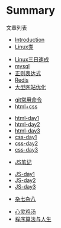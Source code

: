 # Summary
文章列表
* [Introduction](README.md)
* [Linux类]()
 - [Linux三日速成](linux/linxx.md)
 - [mysql](linux/mysql.md)
 - [正则表达式](linux/regular.md)
 - [Redis](linux/Redis.md)
 - [大型网站优化](linux/youhua.md)

* [git常用命令](git/git-bash.md)
* [html+css]()
 - [html-day1](html/HTML_DAY1.md)
 - [html-day2](html/HTML_DAY2.md)
 - [html-day3](html/HTML_DAY3.md)
 - [css-day1](html/CSS_DAY1.md)
 - [css-day2](html/CSS_DAY2.md)
 - [css-day3](html/CSS_DAY3.md)
* [JS笔记]()
 - [JS-day1](js/JAVASCRIPT_DAY1.md)
 - [JS-day2](js/JAVASCRIPT_DAY2.md)
 - [JS-day3](js/JAVASCRIPT_DAY3.md)
* [杂七杂八]()
 - [心灵鸡汤](others/funny.md)
 - [程序算法与人生](others/rensheng.md)

